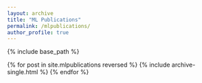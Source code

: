 ```yaml
---
layout: archive
title: "ML Publications"
permalink: /mlpublications/
author_profile: true
---
```


{% include base_path %}

{% for post in site.mlpublications reversed %}
  {% include archive-single.html %}
{% endfor %}
